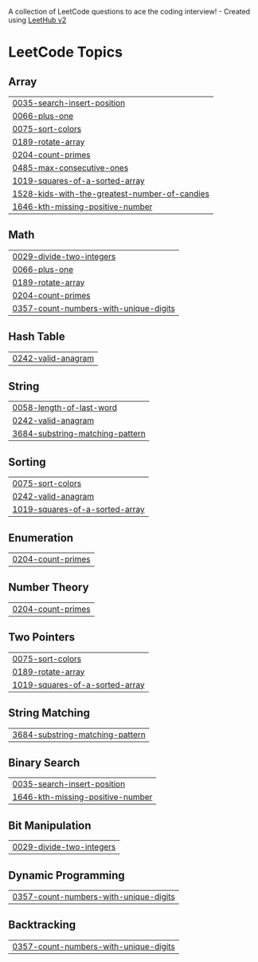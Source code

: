 A collection of LeetCode questions to ace the coding interview! - Created using [LeetHub v2](https://github.com/arunbhardwaj/LeetHub-2.0)
<!---LeetCode Topics Start-->
# LeetCode Topics
## Array
|  |
| ------- |
| [0035-search-insert-position](https://github.com/Aadithya2201/Leetcode/tree/master/0035-search-insert-position) |
| [0066-plus-one](https://github.com/Aadithya2201/Leetcode/tree/master/0066-plus-one) |
| [0075-sort-colors](https://github.com/Aadithya2201/Leetcode/tree/master/0075-sort-colors) |
| [0189-rotate-array](https://github.com/Aadithya2201/Leetcode/tree/master/0189-rotate-array) |
| [0204-count-primes](https://github.com/Aadithya2201/Leetcode/tree/master/0204-count-primes) |
| [0485-max-consecutive-ones](https://github.com/Aadithya2201/Leetcode/tree/master/0485-max-consecutive-ones) |
| [1019-squares-of-a-sorted-array](https://github.com/Aadithya2201/Leetcode/tree/master/1019-squares-of-a-sorted-array) |
| [1528-kids-with-the-greatest-number-of-candies](https://github.com/Aadithya2201/Leetcode/tree/master/1528-kids-with-the-greatest-number-of-candies) |
| [1646-kth-missing-positive-number](https://github.com/Aadithya2201/Leetcode/tree/master/1646-kth-missing-positive-number) |
## Math
|  |
| ------- |
| [0029-divide-two-integers](https://github.com/Aadithya2201/Leetcode/tree/master/0029-divide-two-integers) |
| [0066-plus-one](https://github.com/Aadithya2201/Leetcode/tree/master/0066-plus-one) |
| [0189-rotate-array](https://github.com/Aadithya2201/Leetcode/tree/master/0189-rotate-array) |
| [0204-count-primes](https://github.com/Aadithya2201/Leetcode/tree/master/0204-count-primes) |
| [0357-count-numbers-with-unique-digits](https://github.com/Aadithya2201/Leetcode/tree/master/0357-count-numbers-with-unique-digits) |
## Hash Table
|  |
| ------- |
| [0242-valid-anagram](https://github.com/Aadithya2201/Leetcode/tree/master/0242-valid-anagram) |
## String
|  |
| ------- |
| [0058-length-of-last-word](https://github.com/Aadithya2201/Leetcode/tree/master/0058-length-of-last-word) |
| [0242-valid-anagram](https://github.com/Aadithya2201/Leetcode/tree/master/0242-valid-anagram) |
| [3684-substring-matching-pattern](https://github.com/Aadithya2201/Leetcode/tree/master/3684-substring-matching-pattern) |
## Sorting
|  |
| ------- |
| [0075-sort-colors](https://github.com/Aadithya2201/Leetcode/tree/master/0075-sort-colors) |
| [0242-valid-anagram](https://github.com/Aadithya2201/Leetcode/tree/master/0242-valid-anagram) |
| [1019-squares-of-a-sorted-array](https://github.com/Aadithya2201/Leetcode/tree/master/1019-squares-of-a-sorted-array) |
## Enumeration
|  |
| ------- |
| [0204-count-primes](https://github.com/Aadithya2201/Leetcode/tree/master/0204-count-primes) |
## Number Theory
|  |
| ------- |
| [0204-count-primes](https://github.com/Aadithya2201/Leetcode/tree/master/0204-count-primes) |
## Two Pointers
|  |
| ------- |
| [0075-sort-colors](https://github.com/Aadithya2201/Leetcode/tree/master/0075-sort-colors) |
| [0189-rotate-array](https://github.com/Aadithya2201/Leetcode/tree/master/0189-rotate-array) |
| [1019-squares-of-a-sorted-array](https://github.com/Aadithya2201/Leetcode/tree/master/1019-squares-of-a-sorted-array) |
## String Matching
|  |
| ------- |
| [3684-substring-matching-pattern](https://github.com/Aadithya2201/Leetcode/tree/master/3684-substring-matching-pattern) |
## Binary Search
|  |
| ------- |
| [0035-search-insert-position](https://github.com/Aadithya2201/Leetcode/tree/master/0035-search-insert-position) |
| [1646-kth-missing-positive-number](https://github.com/Aadithya2201/Leetcode/tree/master/1646-kth-missing-positive-number) |
## Bit Manipulation
|  |
| ------- |
| [0029-divide-two-integers](https://github.com/Aadithya2201/Leetcode/tree/master/0029-divide-two-integers) |
## Dynamic Programming
|  |
| ------- |
| [0357-count-numbers-with-unique-digits](https://github.com/Aadithya2201/Leetcode/tree/master/0357-count-numbers-with-unique-digits) |
## Backtracking
|  |
| ------- |
| [0357-count-numbers-with-unique-digits](https://github.com/Aadithya2201/Leetcode/tree/master/0357-count-numbers-with-unique-digits) |
<!---LeetCode Topics End-->